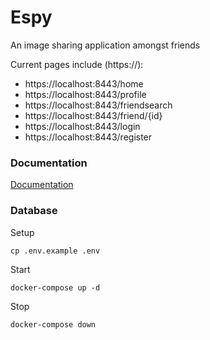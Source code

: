 # Espy

An image sharing application amongst friends

Current pages include (https://):
- https://localhost:8443/home
- https://localhost:8443/profile
- https://localhost:8443/friendsearch
- https://localhost:8443/friend/{id}
- https://localhost:8443/login
- https://localhost:8443/register

### Documentation
[Documentation](https://drive.google.com/file/d/1iz8zC2CdMfNpPhiBqdHCrULn53NWbbqh/view?usp=sharing)

### Database
Setup
```
cp .env.example .env
```

Start
```
docker-compose up -d
```

Stop
```
docker-compose down
```
